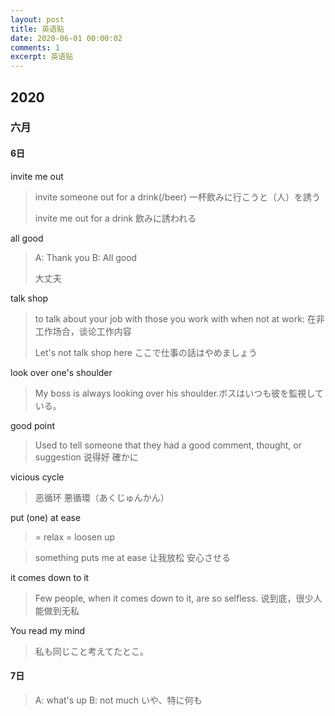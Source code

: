 ```yaml
---
layout: post
title: 英语贴
date: 2020-06-01 00:00:02
comments: 1
excerpt: 英语贴
---
```


## 2020

### 六月

#### 6日

invite me out

> invite someone out for a drink(/beer)
> 一杯飲みに行こうと（人）を誘う
>
> invite me out for a drink
> 飲みに誘われる

all good

> A: Thank you 
> B: All good
>
> 大丈夫

talk shop

> to talk about your job with those you work with when not at work:
> 在非工作场合，谈论工作内容
>
> Let's not talk shop here
> ここで仕事の話はやめましょう

look over one's shoulder

> My boss is always looking over his shoulder.ボスはいつも彼を監視している。

good point

> Used to tell someone that they had a good comment, thought, or suggestion
> 说得好
> 確かに

vicious cycle

> 恶循环
> 悪循環（あくじゅんかん）

put (one) at  ease   

> = relax = loosen up

> something puts me at ease
> 让我放松
> 安心させる

it comes down to it

> Few people, when it comes down to it, are so selfless.
> 说到底，很少人能做到无私

You read my mind

> 私も同じこと考えてたとこ。

#### 7日

> A: what's up
> B: not much いや、特に何も



